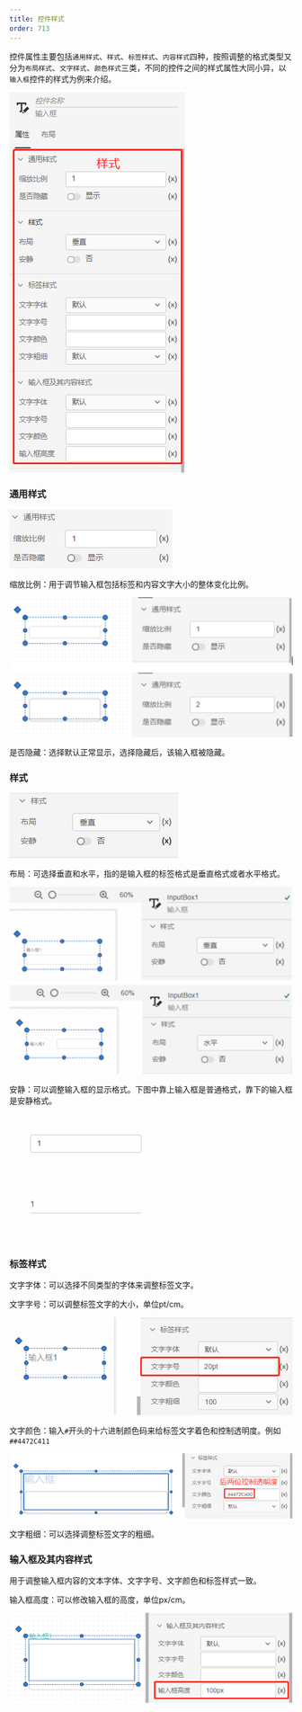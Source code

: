 ```yaml
---
title: 控件样式
order: 713
---
```


控件属性主要包括`通用样式`、`样式`、`标签样式`、`内容样式`四种，按照调整的格式类型又分为`布局样式`、`文字样式`、`颜色样式`三类，不同的控件之间的样式属性大同小异，以`输入框`控件的样式为例来介绍。

![控件的样式属性](./控件的样式属性.png "控件的样式属性")

### 通用样式

![通用样式](./通用样式.png "通用样式")

缩放比例：用于调节输入框包括标签和内容文字大小的整体变化比例。

![缩放比例](./缩放比例.png "缩放比例")

是否隐藏：选择默认正常显示，选择隐藏后，该输入框被隐藏。

### 样式

![样式](./样式.png "样式")

布局：可选择垂直和水平，指的是输入框的标签格式是垂直格式或者水平格式。

![布局](./布局.png "布局")

安静：可以调整输入框的显示格式。下图中靠上输入框是普通格式，靠下的输入框是安静格式。

![安静](./安静.png "安静")

### 标签样式

文字字体：可以选择不同类型的字体来调整标签文字。

文字字号：可以调整标签文字的大小，单位pt/cm。

![文字字号](./文字字号.png "文字字号")

文字颜色：输入`#`开头的十六进制颜色码来给标签文字着色和控制透明度。例如`##4472C411`

![文字颜色](./文字颜色.png "文字颜色")

文字粗细：可以选择调整标签文字的粗细。

### 输入框及其内容样式

用于调整输入框内容的文本字体、文字字号、文字颜色和标签样式一致。

输入框高度：可以修改输入框的高度，单位px/cm。

![输入框高度](./输入框高度.png "输入框高度")



